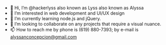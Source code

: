 - 👋 Hi, I’m @hackerlyss also known as Lyss also known as Alyssa
- 👀 I’m interested in web development and UI/UX design
- 🌱 I’m currently learning node.js and jQuery.
- 💞️ I’m looking to collaborate on any projects that require a visual nuance.
- 📫 How to reach me by phone is ‪(619) 880-7393‬; by e-mail is alyssanconcepcion@gmail.com 

<!---
hackerlyss/hackerlyss is a ✨ special ✨ repository because its `README.md` (this file) appears on your GitHub profile.
You can click the Preview link to take a look at your changes.
--->
